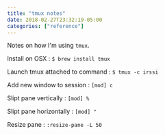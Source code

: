 ```yaml
---
title: "tmux notes"
date: 2018-02-27T23:32:19-05:00
categories: ["reference"]
---
```


Notes on how I'm using ```tmux```.

<!--more-->

Install on OSX
: ```$ brew install tmux``` 

Launch tmux attached to command
: ```$ tmux -c irssi```

Add new window to session
: ```[mod] c```

Slipt pane vertically
: ```[mod] %```

Slipt pane horizontally
: ```[mod] "```

Resize pane
: ```:resize-pane -L 50```